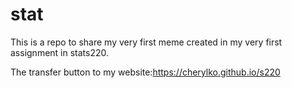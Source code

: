 # stat
This is a repo to share my very first meme created in my very first assignment in stats220.

The transfer button to my website:https://cherylko.github.io/s220
